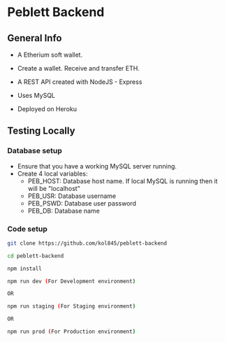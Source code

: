 # Peblett Backend

## General Info
- A Etherium soft wallet.

- Create a wallet. Receive and transfer ETH.

- A REST API created with NodeJS - Express

- Uses MySQL

- Deployed on Heroku

## Testing Locally

### Database setup
- Ensure that you have a working MySQL server running.
- Create 4 local variables:
    - PEB_HOST: Database host name. If local MySQL is running then it will be "localhost"
    - PEB_USR: Database username
    - PEB_PSWD: Database user password
    - PEB_DB: Database name


### Code setup
```bash
git clone https://github.com/kol845/peblett-backend

cd peblett-backend

npm install

npm run dev (For Development environment) 

OR

npm run staging (For Staging environment)

OR

npm run prod (For Production environment)
```






